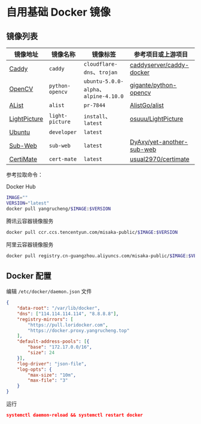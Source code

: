 # 自用基础 Docker 镜像

## 镜像列表

| 镜像地址                                                                           | 镜像名称        | 镜像标签                              | 参考项目或上游项目                                                        |
| ---------------------------------------------------------------------------------- | --------------- | ------------------------------------- | ------------------------------------------------------------------------- |
| [Caddy](https://hub.docker.com/repository/docker/yangrucheng/caddy)                | `caddy`         | `cloudflare-dns`、`trojan`            | [caddyserver/caddy-docker](https://github.com/caddyserver/caddy-docker)   |
| [OpenCV](https://hub.docker.com/repository/docker/yangrucheng/python-opencv)       | `python-opencv` | `ubuntu-5.0.0-alpha`、`alpine-4.10.0` | [gigante/python-opencv](https://github.com/gigante/python-opencv)         |
| [AList](https://hub.docker.com/repository/docker/yangrucheng/alist)                | `alist`         | `pr-7844`                             | [AlistGo/alist](https://github.com/AlistGo/alist)                         |
| [LightPicture](https://hub.docker.com/repository/docker/yangrucheng/light-picture) | `light-picture` | `install`、`latest`                   | [osuuu/LightPicture](https://github.com/osuuu/LightPicture)               |
| [Ubuntu](https://hub.docker.com/repository/docker/yangrucheng/developer)           | `developer`     | `latest`                              |                                                                           |
| [Sub-Web](https://hub.docker.com/repository/docker/yangrucheng/sub-web)            | `sub-web`       | `latest`                              | [DyAxy/yet-another-sub-web](https://github.com/DyAxy/yet-another-sub-web) |
| [CertiMate](https://hub.docker.com/repository/docker/yangrucheng/cert-meta)        | `cert-mate`     | `latest`                              | [usual2970/certimate](https://github.com/usual2970/certimate)             |

参考拉取命令：

Docker Hub
```bash
IMAGE=""
VERSION="latest"
docker pull yangrucheng/$IMAGE:$VERSION
```

腾讯云容器镜像服务
```bash
docker pull ccr.ccs.tencentyun.com/misaka-public/$IMAGE:$VERSION
```

阿里云容器镜像服务
```bash
docker pull registry.cn-guangzhou.aliyuncs.com/misaka-public/$IMAGE:$VERSION
```

## Docker 配置

编辑 `/etc/docker/daemon.json` 文件

```json
{
    "data-root": "/var/lib/docker",
    "dns": ["114.114.114.114", "8.8.8.8"],
    "registry-mirrors": [
        "https://pull.loridocker.com",
        "https://docker.proxy.yangrucheng.top"
    ],
    "default-address-pools": [{
        "base": "172.17.0.0/16",
        "size": 24
    }],
    "log-driver": "json-file",
    "log-opts": {
        "max-size": "10m",
        "max-file": "3"
    }
}
```

运行
```json
systemctl daemon-reload && systemctl restart docker
```